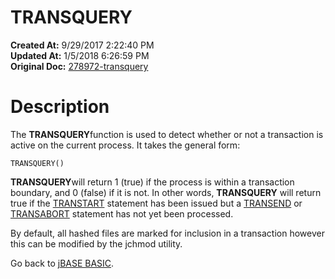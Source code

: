 # TRANSQUERY

**Created At:** 9/29/2017 2:22:40 PM  
**Updated At:** 1/5/2018 6:26:59 PM  
**Original Doc:** [278972-transquery](https://docs.jbase.com/36868-jbase-basic/278972-transquery)  


# Description

The **TRANSQUERY**function is used to detect whether or not a transaction is active on the current process. It takes the general form:

```
TRANSQUERY()
```

**TRANSQUERY**will return 1 (true) if the process is within a transaction boundary, and 0 (false) if it is not. In other words, **TRANSQUERY** will return true if the [TRANSTART](278973-transtart) statement has been issued but a [TRANSEND](278974-transend) or [TRANSABORT](278971-transabort) statement has not yet been processed.

By default, all hashed files are marked for inclusion in a transaction however this can be modified by the jchmod utility.



Go back to [jBASE BASIC](263498-jbase-basic).
